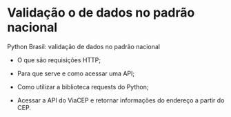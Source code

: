 # Validação o de dados no padrão nacional
Python Brasil: validação de dados no padrão nacional

* O que são requisições HTTP;

* Para que serve e como acessar uma API;

* Como utilizar a biblioteca requests do Python;

* Acessar a API do ViaCEP e retornar informações do endereço a partir do CEP.
